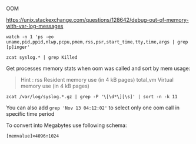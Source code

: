 OOM

https://unix.stackexchange.com/questions/128642/debug-out-of-memory-with-var-log-messages

```
watch -n 1 'ps -eo uname,pid,ppid,nlwp,pcpu,pmem,rss,psr,start_time,tty,time,args | grep [p]inger'
```

```
zcat syslog.* | grep Killed
```

Get processes memory stats when oom was called and sort by mem usage:

> Hint :
> rss Resident memory use (in 4 kB pages)
> total_vm Virtual memory use (in 4 kB pages)

```
zcat /var/log/syslog.*.gz | grep -P '\[\d*\][\s]' | sort -n -k 11
```
You can also add `grep 'Nov 13 04:12:02'` to select only one oom call in specific time period

To convert into Megabytes use following schema:

```
[memvalue]×4096÷1024
```
